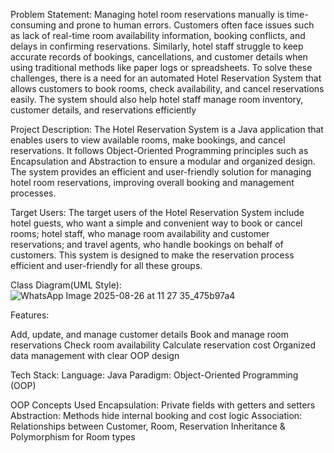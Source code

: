 Problem Statement:
Managing hotel room reservations manually is time-consuming and prone to human errors. Customers often face issues such as lack of real-time room availability information, booking conflicts, and delays in confirming reservations. Similarly, hotel staff struggle to keep accurate records of bookings, cancellations, and customer details when using traditional methods like paper logs or spreadsheets.
To solve these challenges, there is a need for an automated Hotel Reservation System that allows customers to book rooms, check availability, and cancel reservations easily. The system should also help hotel staff manage room inventory, customer details, and reservations efficiently

Project Description:
The Hotel Reservation System is a Java application that enables users to view available rooms, make bookings, and cancel reservations. It follows Object-Oriented Programming principles such as Encapsulation and Abstraction to ensure a modular and organized design. The system provides an efficient and user-friendly solution for managing hotel room reservations, improving overall booking and management processes.

Target Users:
The target users of the Hotel Reservation System include hotel guests, who want a simple and convenient way to book or cancel rooms; hotel staff, who manage room availability and customer reservations; and travel agents, who handle bookings on behalf of customers. This system is designed to make the reservation process efficient and user-friendly for all these groups.

Class Diagram(UML Style):
![WhatsApp Image 2025-08-26 at 11 27 35_475b97a4](https://github.com/user-attachments/assets/e0a7b192-7094-4615-9bc6-4ee7d37e4298)

Features:

Add, update, and manage customer details
Book and manage room reservations
Check room availability
Calculate reservation cost
Organized data management with clear OOP design

Tech Stack:
Language: Java
Paradigm: Object-Oriented Programming (OOP)

OOP Concepts Used
Encapsulation: Private fields with getters and setters
Abstraction: Methods hide internal booking and cost logic
Association: Relationships between Customer, Room, Reservation
Inheritance & Polymorphism for Room types

